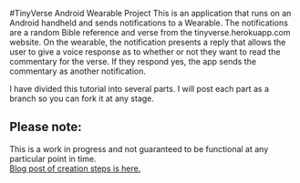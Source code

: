 #TinyVerse Android Wearable Project
This is an application that runs on an Android handheld and sends notifications to a Wearable. The notifications are a random Bible reference and verse from the tinyverse.herokuapp.com website. On the wearable, the notification presents a reply that allows the user to give a voice response as to whether or not they want to read the commentary for the verse. If they respond yes, the app sends the commentary as another notification.

I have divided this tutorial into several parts. I will post each part as a branch so you can fork it at any stage.  
## Please note:  
This is a work in progress and not guaranteed to be functional at any particular point in time.  
[Blog post of creation steps is here.](http://IWU-CIS-396-Wearable-computing.github.io)

